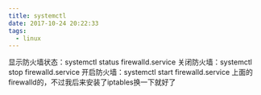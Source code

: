 ```yaml
---
title: systemctl
date: 2017-10-24 20:22:33
tags:
  - linux
---
```

显示防火墙状态：systemctl status firewalld.service
关闭防火墙：systemctl stop firewalld.service
开启防火墙：systemctl start firewalld.service
上面的firewalld的，不过我后来安装了iptables换一下就好了